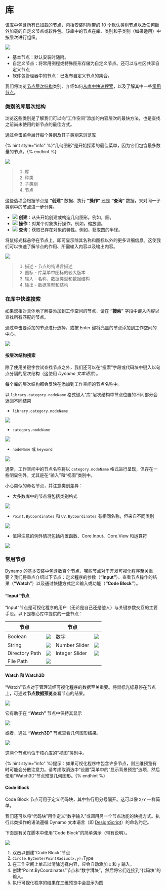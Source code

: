 # 库

该库中包含所有已加载的节点，包括安装时附带的 10 个默认类别节点以及任何额外加载的自定义节点或软件包。该库中的节点在库、类别和子类别（如果适用）中按层次进行组织。

![](images/3-2/library-libraryUI.jpg)

* 基本节点：默认安装时随附。
* 自定义节点：将常用例程或特殊图形存储为自定义节点。还可以与社区共享自定义节点
* 软件包管理器中的节点：已发布自定义节点的集合。

我们将浏览[节点层次结构](3-3\_dynamo\_libraries.md#library-hierarchy-for-categories)类别、介绍如何[从库中快速搜索](3-3\_dynamo\_libraries.md#quick-search-in-library)，以及了解其中一些[常用节点](3-3\_dynamo\_libraries.md#frequently-used-nodes)。

### 类别的库层次结构

浏览这些类别是了解我们可以向“工作空间”添加的内容层次的最快方法，也是查找之前尚未使用的新节点的最佳方式。

通过单击菜单展开每个类别及其子类别来浏览库

{% hint style="info" %}“几何图形”是开始探索的最佳菜单，因为它们包含最多数量的节点。{% endhint %}

![](images/3-2/library-modifiedandresizelibrarycategories.jpg)

> 1. 库
> 2. 种类
> 3. 子类别
> 4. 节点

这些选项会根据节点是 **“创建”** 数据、执行 **“操作”** 还是 **“查询”** 数据，来对同一子类别中的节点进一步分类。

* ![](images/3-2/userinterface-create.jpg) **创建**：从头开始创建或构造几何图形。例如，圆。
* ![](images/3-2/userinterface-action.jpg) **操作**：对某个对象执行操作。例如，缩放圆。
* ![](images/3-2/userinterface-query.jpg) **查询**：获取已存在对象的特性。例如，获取圆的半径。

将鼠标光标悬停在节点上，即可显示除其名称和图标以外的更多详细信息。这使我们可以快速了解节点的作用、所需输入内容以及输出内容。

![](images/3-2/userinterface-nodedescription.jpg)

> 1. 描述 - 节点的纯语言描述
> 2. 图标 - 库菜单中图标的较大版本
> 3. 输入 - 名称、数据类型和数据结构
> 4. 输出 - 数据类型和结构

### 在库中快速搜索

如果您相对具体地了解要添加到工作空间的节点，请在 **“搜索”** 字段中键入内容以查找所有匹配的节点。

通过单击要添加的节点进行选择，或按 Enter 键将亮显的节点添加到工作空间的中心。

![](images/3-2/userinterface-search.jpg)

#### 按层次结构搜索

除了使用关键字尝试查找节点之外，我们还可以在“搜索”字段或代码块中键入以句点分隔的层次结构（这使用 _Dynamo 文本语言_）。

每个库的层次结构都会反映在添加到工作空间的节点名称中。

以 `library.category.nodeName` 格式键入“库”层次结构中节点位置的不同部分会返回不同结果

* `library.category.nodeName`

![](<images/3-2/library-searchbyhierarchygeometrypointbycoordinates(1) (1).jpg>)

* `category.nodeName`

![](images/3-2/library-searchbyhierarchy2pointbycoordinates.jpg)

* `nodeName` 或 `keyword`

![](images/3-2/library-searchbyhierarchy3bycoordinates.jpg)

通常，工作空间中的节点名称将以 `category.nodeName` 格式进行呈现，但存在一些明显例外，尤其是在“输入”和“视图”类别中。

小心类似的命名节点，并注意类别差异：

* 大多数库中的节点将包括类别格式

![](images/3-2/library-nodecategorydifferences1.jpg)

* `Point.ByCoordinates` 和 `UV.ByCoordinates` 有相同名称，但来自不同类别

![](images/3-2/library-nodecategorydifferences2.jpg)

* 值得注意的例外情况包括内置函数、Core.Input、Core.View 和运算符

![](images/3-2/library-nodecategorydifferences3.jpg)

### 常用节点

Dynamo 的基本安装中包含数百个节点，哪些节点对于开发可视化程序至关重要？我们将重点介绍以下节点：定义程序的参数（**“Input”**）、查看节点操作的结果（**“Watch”**）以及通过快捷方式定义输入或功能（**“Code Block”**）。

#### “Input”节点

“Input”节点是可视化程序的用户（无论是自己还是他人）与关键参数交互的主要手段。以下是核心库中提供的一些节点：

| 节点           |                                           | 节点           |                                           |
| -------------- | ----------------------------------------- | -------------- | ----------------------------------------- |
| Boolean        | ![](images/3-2/library-boolean.jpg)       | 数字         | ![](images/3-2/library-number.jpg)        |
| String         | ![](images/3-2/library-string.jpg)        | Number Slider  | ![](images/3-2/library-numberslider.jpg)  |
| Directory Path | ![](images/3-2/library-directorypath.jpg) | Integer Slider | ![](images/3-2/library-integerslider.jpg) |
| File Path      | ![](images/3-2/library-filepath.jpg)      |                |                                           |

#### Watch 和 Watch3D

“Watch”节点对于管理流经可视化程序的数据至关重要。将鼠标光标悬停在节点上，可通过**节点数据预览**查看节点的结果。

![](images/3-2/library-nodepreview.jpg)

它有助于在 **“Watch”** 节点中保持其显示

![](images/3-2/library-watchnode.jpg)

或者，通过 **“Watch3D”** 节点查看几何图形结果。

![](images/3-2/library-watch3dnode.gif)

这两个节点均位于核心库的“视图”类别中。

{% hint style="info" %}提示：如果可视化程序中包含许多节点，则三维预览有时可能会分散注意力。请考虑取消选中“设置”菜单中的“显示背景预览”选项，然后使用“Watch3D”节点预览几何图形。{% endhint %}

#### Code Block

Code Block 节点可用于定义代码块，其中各行用分号隔开。这可以像 `X/Y` 一样简单。

我们还可以将“代码块”用作定义“数字输入”或调用另一个节点功能的快捷方式。执行此类操作的语法遵循 Dynamo 文本语言（即 [DesignScript](../coding-in-dynamo/7\_code-blocks-and-design-script/7-2\_design-script-syntax.md)）的命名约定。

下面是有关在脚本中使用“Code Block”的简单演示（带有说明）。

![](images/3-2/library-codeblockdemo.gif)

1. 双击以创建“Code Block”节点
2. `Circle.ByCenterPointRadius(x,y);`Type
3. 在工作空间上单击以清除选择内容，应会自动添加 `x` 和 `y` 输入。
4. 创建“Point.ByCoordinates”节点和“数字滑块”，然后将它们连接到“代码块”的输入。
5. 执行可视化程序的结果在三维预览中会显示为圆
